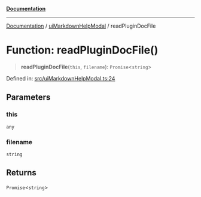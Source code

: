 [**Documentation**](https://raw.githubusercontent.com/Christian-Me/obsidian-front-matter-automate/main/doc/README.md)

***

[Documentation](https://raw.githubusercontent.com/Christian-Me/obsidian-front-matter-automate/main/doc/README.md) / [uiMarkdownHelpModal](https://raw.githubusercontent.com/Christian-Me/obsidian-front-matter-automate/main/doc/uiMarkdownHelpModal/README.md) / readPluginDocFile

# Function: readPluginDocFile()

> **readPluginDocFile**(`this`, `filename`): `Promise`\<`string`\>

Defined in: [src/uiMarkdownHelpModal.ts:24](https://github.com/Christian-Me/folder-to-tags-plugin/blob/ea97d76ce7b235ca1e3494401efc98e537acc1fb/src/uiMarkdownHelpModal.ts#L24)

## Parameters

### this

`any`

### filename

`string`

## Returns

`Promise`\<`string`\>
